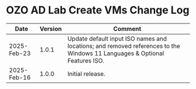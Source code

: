 # OZO AD Lab Create VMs Change Log

|Date|Version|Comment|
|----|-------|-------|
|2025-Feb-23|1.0.1|Update default input ISO names and locations; and removed references to the Windows 11 Languages & Optional Features ISO.|
|2025-Feb-16|1.0.0|Initial release.|
